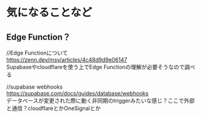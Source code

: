 # 気になることなど

## Edge Function？
//Edge Functionについて   
https://zenn.dev/msy/articles/4c48d9d9e06147    
Supabaseやcloudflareを使う上でEdge Functionの理解が必要そうなので調べる    

//supabase webhooks    
https://supabase.com/docs/guides/database/webhooks    
データベースが変更された際に動く非同期のtriggerみたいな感じ？ここで外部と通信？cloudflareとかOneSignalとか

